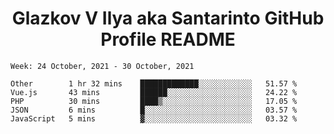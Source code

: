 <h1 align="center">Glazkov V Ilya aka Santarinto GitHub Profile README</h1>

<!--START_SECTION:waka-->
```text
Week: 24 October, 2021 - 30 October, 2021

Other        1 hr 32 mins    █████████████░░░░░░░░░░░░   51.57 % 
Vue.js       43 mins         ██████░░░░░░░░░░░░░░░░░░░   24.22 % 
PHP          30 mins         ████▒░░░░░░░░░░░░░░░░░░░░   17.05 % 
JSON         6 mins          █░░░░░░░░░░░░░░░░░░░░░░░░   03.57 % 
JavaScript   5 mins          ▓░░░░░░░░░░░░░░░░░░░░░░░░   03.32 % 
```
<!--END_SECTION:waka-->
